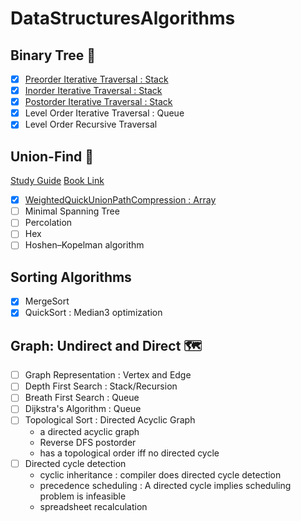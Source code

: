 # DataStructuresAlgorithms
## Binary Tree  :evergreen_tree: 
- [x] [Preorder Iterative Traversal : Stack](https://github.com/j-dong-cs/DataStructuresAlgorithms/blob/master/DataStructuresAlgorithms/BinaryTreeIterativeTraversal.cs)
- [x] [Inorder Iterative Traversal : Stack](https://github.com/j-dong-cs/DataStructuresAlgorithms/blob/master/DataStructuresAlgorithms/BinaryTreeIterativeTraversal.cs)
- [x] [Postorder Iterative Traversal : Stack](https://github.com/j-dong-cs/DataStructuresAlgorithms/blob/master/DataStructuresAlgorithms/BinaryTreeIterativeTraversal.cs)
- [x] Level Order Iterative Traversal : Queue
- [x] Level Order Recursive Traversal

## Union-Find :rocket:
[Study Guide](https://www.cs.princeton.edu/courses/archive/fall19/cos226/lectures/study/15UnionFind.html)
[Book Link](https://algs4.cs.princeton.edu/15uf/)
- [x] [WeightedQuickUnionPathCompression : Array](https://github.com/j-dong-cs/DataStructuresAlgorithms/blob/master/DataStructuresAlgorithms/WeightedQuickUnionPathCompressionUF.cs)
- [ ] Minimal Spanning Tree
- [ ] Percolation
- [ ] Hex
- [ ] Hoshen–Kopelman algorithm

## Sorting Algorithms
- [x] MergeSort
- [x] QuickSort : Median3 optimization

## Graph: Undirect and Direct :world_map:	
- [ ] Graph Representation : Vertex and Edge
- [ ] Depth First Search : Stack/Recursion
- [ ] Breath First Search : Queue
- [ ] Dijkstra's Algorithm : Queue
- [ ] Topological Sort : Directed Acyclic Graph
  - a directed acyclic graph
  - Reverse DFS postorder
  - has a topological order iff no directed cycle
- [ ] Directed cycle detection 
  - cyclic inheritance : compiler does directed cycle detection
  - precedence scheduling : A directed cycle implies scheduling problem is infeasible
  - spreadsheet recalculation
